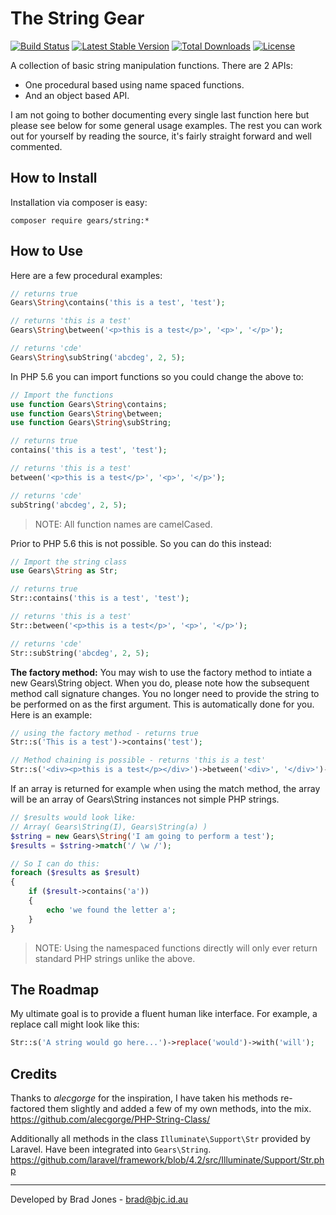 The String Gear
================================================================================
[![Build Status](https://travis-ci.org/phpgearbox/string.svg?branch=master)](https://travis-ci.org/phpgearbox/string)
[![Latest Stable Version](https://poser.pugx.org/gears/string/v/stable.svg)](https://packagist.org/packages/gears/string)
[![Total Downloads](https://poser.pugx.org/gears/string/downloads.svg)](https://packagist.org/packages/gears/string)
[![License](https://poser.pugx.org/gears/string/license.svg)](https://packagist.org/packages/gears/string)

A collection of basic string manipulation functions.
There are 2 APIs:

  - One procedural based using name spaced functions.
  - And an object based API.

I am not going to bother documenting every single last function here but please
see below for some general usage examples. The rest you can work out for
yourself by reading the source, it's fairly straight forward and well commented.

How to Install
--------------------------------------------------------------------------------
Installation via composer is easy:

	composer require gears/string:*

How to Use
--------------------------------------------------------------------------------
Here are a few procedural examples:

```php
// returns true
Gears\String\contains('this is a test', 'test');

// returns 'this is a test'
Gears\String\between('<p>this is a test</p>', '<p>', '</p>');

// returns 'cde'
Gears\String\subString('abcdeg', 2, 5);
```

In PHP 5.6 you can import functions so you could change the above to:

```php
// Import the functions
use function Gears\String\contains;
use function Gears\String\between;
use function Gears\String\subString;

// returns true
contains('this is a test', 'test');

// returns 'this is a test'
between('<p>this is a test</p>', '<p>', '</p>');

// returns 'cde'
subString('abcdeg', 2, 5);
```

> NOTE: All function names are camelCased.

Prior to PHP 5.6 this is not possible. So you can do this instead:

```php
// Import the string class
use Gears\String as Str;

// returns true
Str::contains('this is a test', 'test');

// returns 'this is a test'
Str::between('<p>this is a test</p>', '<p>', '</p>');

// returns 'cde'
Str::subString('abcdeg', 2, 5);
```

**The factory method:** You may wish to use the factory method to intiate a
new Gears\String object. When you do, please note how the subsequent method
call signature changes. You no longer need to provide the string to be performed
on as the first argument. This is automatically done for you.
Here is an example:

```php
// using the factory method - returns true
Str::s('This is a test')->contains('test');

// Method chaining is possible - returns 'this is a test'
Str::s('<div><p>this is a test</p></div>')->between('<div>', '</div>')->between('<p>', '</p>');
```

If an array is returned for example when using the match method, the array
will be an array of Gears\String instances not simple PHP strings.

```php
// $results would look like:
// Array( Gears\String(I), Gears\String(a) )
$string = new Gears\String('I am going to perform a test');
$results = $string->match('/ \w /');

// So I can do this:
foreach ($results as $result)
{
	if ($result->contains('a'))
	{
		echo 'we found the letter a';
	}
}
```

> NOTE: Using the namespaced functions directly will only ever return
standard PHP strings unlike the above.

The Roadmap
--------------------------------------------------------------------------------
My ultimate goal is to provide a fluent human like interface.
For example, a replace call might look like this:

```php
Str::s('A string would go here...')->replace('would')->with('will');
```

Credits
--------------------------------------------------------------------------------
Thanks to *alecgorge* for the inspiration, I have taken his methods re-factored
them slightly and added a few of my own methods, into the mix.
https://github.com/alecgorge/PHP-String-Class/

Additionally all methods in the class ```Illuminate\Support\Str```
provided by Laravel. Have been integrated into ```Gears\String```.
https://github.com/laravel/framework/blob/4.2/src/Illuminate/Support/Str.php

--------------------------------------------------------------------------------
Developed by Brad Jones - brad@bjc.id.au